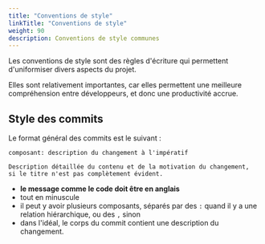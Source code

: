 ```yaml
---
title: "Conventions de style"
linkTitle: "Conventions de style"
weight: 90
description: Conventions de style communes
---
```


Les conventions de style sont des règles d'écriture qui permettent d'uniformiser divers aspects du projet.

Elles sont relativement importantes, car elles permettent une meilleure compréhension entre développeurs, et donc une productivité accrue.


## Style des commits

Le format général des commits est le suivant :

```
composant: description du changement à l'impératif

Description détaillée du contenu et de la motivation du changement,
si le titre n'est pas complètement évident.
```

- **le message comme le code doit être en anglais**
- tout en minuscule
- il peut y avoir plusieurs composants, séparés par des `:` quand il y a une relation hiérarchique, ou des `,` sinon
- dans l'idéal, le corps du commit contient une description du changement.
